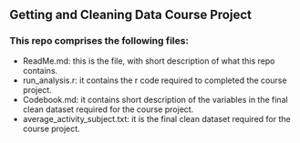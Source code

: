 ## Getting and Cleaning Data Course Project

### This repo comprises the following files:
* ReadMe.md: this is the file, with short description of what this repo contains.
* run_analysis.r: it contains the r code required to completed the course project.
* Codebook.md: it contains short description of the variables in the final clean dataset required for the course project.
* average_activity_subject.txt: it is the final clean dataset required for the course project.

